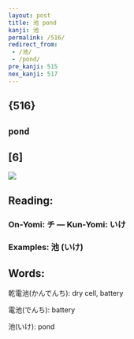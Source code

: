 ```yaml
---
layout: post
title: 池 pond
kanji: 池
permalink: /516/
redirect_from:
 - /池/
 - /pond/
pre_kanji: 515
nex_kanji: 517
---
```


## {516}

## `pond`

## [6]

<div class="stroke"><img src="E6B1A0.png" /></div>

## Reading:

### On-Yomi: チ &mdash; Kun-Yomi: いけ

### Examples: 池 (いけ)

## Words:

乾電池(かんでんち): dry cell, battery

電池(でんち): battery

池(いけ): pond
